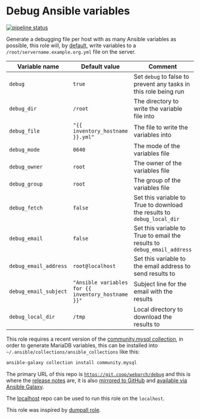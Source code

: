 # Debug Ansible variables

[![pipeline status](https://git.coop/webarch/debug/badges/master/pipeline.svg)](https://git.coop/webarch/debug/-/commits/master)

Generate a debugging file per host with as many Ansible variables as possible, this role will, by [default](defaults/main.yml), write variables to a `/root/servername.example.org.yml` file on the server.

| Variable name         | Default value                                      | Comment                                                                 |
|-----------------------|----------------------------------------------------|-------------------------------------------------------------------------|
| `debug`               | `true`                                             | Set `debug` to false to prevent any tasks in this role being run        |
| `debug_dir`           | `/root`                                            | The directory to write the variable file into                           |
| `debug_file`          | `"{{ inventory_hostname }}.yml"`                   | The file to write the variables into                                    |
| `debug_mode`          | `0640`                                             | The mode of the variables file                                          |
| `debug_owner`         | `root`                                             | The owner of the variables file                                         |
| `debug_group`         | `root`                                             | The group of the variables file                                         |
| `debug_fetch`         | `false`                                            | Set this variable to True to download the results to `debug_local_dir`  |
| `debug_email`         | `false`                                            | Set this variable to True to email the results to `debug_email_address` |
| `debug_email_address` | `root@localhost`                                   | Set this variable to the email address to send results to               |
| `debug_email_subject` | `"Ansible variables for {{ inventory_hostname }}"` | Subject line for the email with the results                             |
| `debug_local_dir`     | `/tmp`                                             | Local directory to download the results to                              |

This role requires a recent version of the [community.mysql collection](https://docs.ansible.com/ansible/latest/collections/community/mysql/), in order to generate MariaDB variables, this can be installed into `~/.ansible/collections/ansible_collections` like this:

```bash
ansible-galaxy collection install community.mysql
```

The primary URL of this repo is [`https://git.coop/webarch/debug`](https://git.coop/webarch/debug) and this is where the [release notes](https://git.coop/webarch/debug/-/releases) are, it is also [mirrored to GitHub](https://github.com/webarch-coop/ansible-role-debug) and [available via Ansible Galaxy](https://galaxy.ansible.com/chriscroome/debug).

The [localhost](https://git.coop/webarch/localhost) repo can be used to run this role on the `localhost`.

This role was inspired by [dumpall role](https://github.com/f500/ansible-dumpall).
